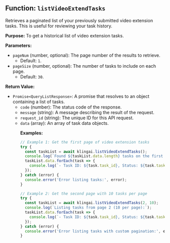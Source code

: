 ## Function: `listVideoExtendTasks`

Retrieves a paginated list of your previously submitted video extension tasks. This is useful for reviewing your task history.

**Purpose:**
To get a historical list of video extension tasks.

**Parameters:**

- `pageNum` (number, optional): The page number of the results to retrieve.
  - Default: `1`.
- `pageSize` (number, optional): The number of tasks to include on each page.
  - Default: `30`.

**Return Value:**

- `Promise<QueryListResponse>`: A promise that resolves to an object containing a list of tasks.
  - `code` (number): The status code of the response.
  - `message` (string): A message describing the result of the request.
  - `request_id` (string): The unique ID for this API request.
  - `data` (array<object>): An array of task data objects.

**Examples:**

```typescript
// Example 1: Get the first page of video extension tasks
try {
  const taskList = await klingai.listVideoExtendTasks();
  console.log(`Found ${taskList.data.length} tasks on the first page.`);
  taskList.data.forEach(task => {
    console.log(`- Task ID: ${task.task_id}, Status: ${task.task_status}`);
  });
} catch (error) {
  console.error('Error listing tasks:', error);
}

// Example 2: Get the second page with 10 tasks per page
try {
  const taskList = await klingai.listVideoExtendTasks(2, 10);
  console.log(`Listing tasks from page 2 (10 per page):`);
  taskList.data.forEach(task => {
    console.log(`- Task ID: ${task.task_id}, Status: ${task.task_status}`);
  });
} catch (error) {
  console.error('Error listing tasks with custom pagination:', error);
}
```